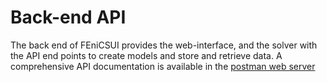 # Back-end API

The back end of FEniCSUI provides the web-interface, and the solver with the API end points to create models and store and retrieve data. A comprehensive API documentation is available in the [postman web server]()